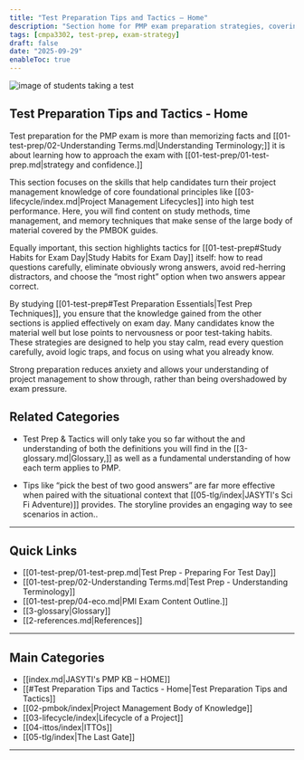 ```yaml
---
title: "Test Preparation Tips and Tactics – Home"
description: "Section home for PMP exam preparation strategies, covering test-day habits, principles, and contextual learning."
tags: [cmpa3302, test-prep, exam-strategy]
draft: false
date: "2025-09-29"
enableToc: true
---
```


![image of students taking a test](testing.png)
## Test Preparation Tips and Tactics - Home

Test preparation for the PMP exam is more than memorizing facts and [[01-test-prep/02-Understanding Terms.md|Understanding Terminology;]] it is about learning how to approach the exam with [[01-test-prep/01-test-prep.md|strategy and confidence.]] 

This section focuses on the skills that help candidates turn their project management knowledge of core foundational principles like [[03-lifecycle/index.md|Project Management Lifecycles]] into high test performance. Here, you will find content on study methods, time management, and memory techniques that make sense of the large body of material covered by the PMBOK guides.  

Equally important, this section highlights tactics for [[01-test-prep#Study Habits for Exam Day|Study Habits for Exam Day]] itself: how to read questions carefully, eliminate obviously wrong answers, avoid red-herring distractors, and choose the “most right” option when two answers appear correct.  

By studying [[01-test-prep#Test Preparation Essentials|Test Prep Techniques]], you ensure that the knowledge gained from the other sections is applied effectively on exam day. Many candidates know the material well but lose points to nervousness or poor test-taking habits. These strategies are designed to help you stay calm, read every question carefully, avoid logic traps, and focus on using what you already know. 

Strong preparation reduces anxiety and allows your understanding of project management to show through, rather than being overshadowed by exam pressure.  

## Related Categories
- Test Prep & Tactics will only take you so far without the and understanding of both the definitions you will find in the [[3-glossary.md|Glossary,]] as well as a fundamental understanding of how each term applies to PMP.

- Tips like “pick the best of two good answers” are far more effective when paired with the situational context that [[05-tlg/index|JASYTI's Sci Fi Adventure)]] provides. The storyline provides an engaging way to see scenarios in action..  

---
## Quick Links

-  [[01-test-prep/01-test-prep.md|Test Prep - Preparing For Test Day]]
- [[01-test-prep/02-Understanding Terms.md|Test Prep - Understanding Terminology]]
- [[01-test-prep/04-eco.md|PMI Exam Content Outline.]]  
- [[3-glossary|Glossary]]
- [[2-references.md|References]]

---
## Main Categories

- [[index.md|JASYTI's PMP KB – HOME]]
- [[#Test Preparation Tips and Tactics - Home|Test Preparation Tips and Tactics]]
- [[02-pmbok/index|Project Management Body of Knowledge]]
- [[03-lifecycle/index|Lifecycle of a Project]]
- [[04-ittos/index|ITTOs]]
- [[05-tlg/index|The Last Gate]]

---
